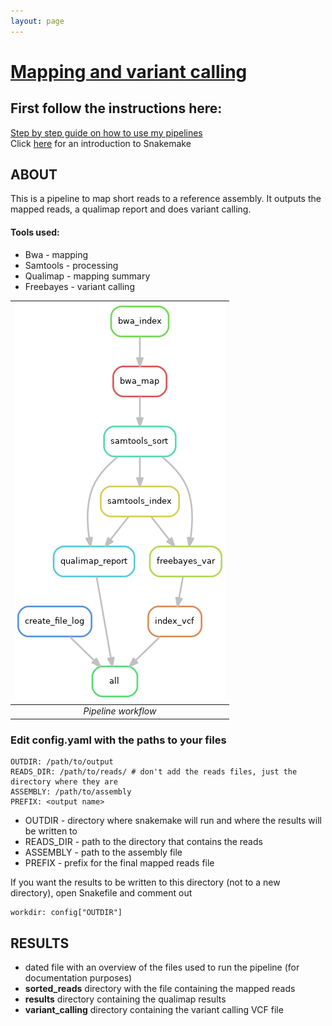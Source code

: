 ```yaml
---
layout: page
---
```


# [Mapping and variant calling](https://github.com/CarolinaPB/WUR_mapping-variant-calling)

## First follow the instructions here:
[Step by step guide on how to use my pipelines](https://carolinapb.github.io/2021-06-23-how-to-run-my-pipelines/)  
Click [here](https://github.com/CarolinaPB/snakemake-template/blob/master/Short%20introduction%20to%20Snakemake.pdf) for an introduction to Snakemake

## ABOUT
This is a pipeline to map short reads to a reference assembly. It outputs the mapped reads, a qualimap report and does variant calling.

#### Tools used:
- Bwa - mapping
- Samtools - processing
- Qualimap - mapping summary
- Freebayes - variant calling

| ![DAG](https://github.com/CarolinaPB/WUR_mapping-variant-calling/blob/main/dag.png) |
|:--:|
|*Pipeline workflow* |

### Edit config.yaml with the paths to your files
```
OUTDIR: /path/to/output 
READS_DIR: /path/to/reads/ # don't add the reads files, just the directory where they are
ASSEMBLY: /path/to/assembly
PREFIX: <output name>
```

- OUTDIR - directory where snakemake will run and where the results will be written to
- READS_DIR - path to the directory that contains the reads
- ASSEMBLY - path to the assembly file
- PREFIX - prefix for the final mapped reads file

If you want the results to be written to this directory (not to a new directory), open Snakefile and comment out 
```
workdir: config["OUTDIR"]
```

## RESULTS
- dated file with an overview of the files used to run the pipeline (for documentation purposes)
- **sorted_reads** directory with the file containing the mapped reads
- **results** directory containing the qualimap results
- **variant_calling** directory containing the variant calling VCF file

